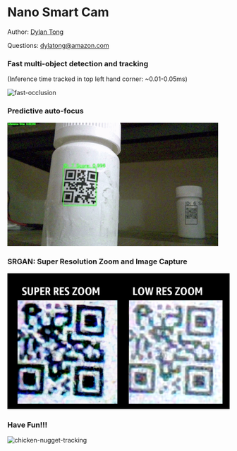 # Nano Smart Cam

Author: [Dylan Tong](https://www.linkedin.com/in/dylantong/)

Questions: dylatong@amazon.com

### Fast multi-object detection and tracking

(Inference time tracked in top left hand corner: ~0.01-0.05ms)

![fast-occlusion](/images/qr-bottle-fast-occlusion.gif)

### Predictive auto-focus
![auto-focus](/images/auto-focus.gif)

### SRGAN: Super Resolution Zoom and Image Capture
![srgan](/images/srgan-qrcode.png)

### Have Fun!!!
![chicken-nugget-tracking](/images/chicken-nugget-tracking.gif)

